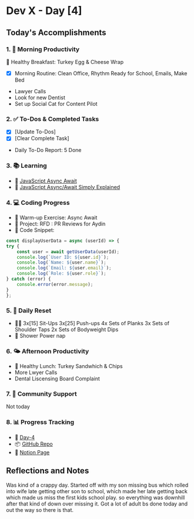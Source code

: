 # Dev X - Day [4]

## Today's Accomplishments

### 1. 🌅 Morning Productivity

🍳 Healthy Breakfast: Turkey Egg & Cheese Wrap

- [x] Morning Routine: Clean Office, Rhythm Ready for School, Emails, Make Bed
- Lawyer Calls
- Look for new Dentist
- Set up Social Cat for Content Pilot

### 2. ✅ To-Dos & Completed Tasks

- [X] [Update To-Dos]
- [X] [Clear Complete Task]
- Daily To-Do Report: 5 Done

### 3. 📚 Learning

- 🔗 [JavaScript Async Await](https://www.youtube.com/watch?v=V_Kr9OSfDeU)
- 🔗 [JavaScript Async/Await Simply Explained](https://www.youtube.com/watch?v=wKY4-WMmbZw)

### 4. 💻 Coding Progress

- 🧠 Warm-up Exercise: Async Await
- 🦺 Project: RFD : PR Reviews for Aydin
- 📝 Code Snippet:

```javascript
const displayUserData = async (userId) => {
try {
    const user = await getUserData(userId);
    console.log(`User ID: ${user.id}`);
    console.log(`Name: ${user.name}`);
    console.log(`Email: ${user.email}`);
    console.log(`Role: ${user.role}`);
} catch (error) {
    console.error(error.message);
}
};
```

### 5. 🔄 Daily Reset

- 🏋️‍♂️ 3x[15] Sit-Ups 3x[25] Push-ups 4x Sets of Planks 3x Sets of Shoulder Taps 2x Sets of Bodyweight Dips
- 🧘 Shower Power nap

### 6. 🌤️ Afternoon Productivity

- 🍱 Healthy Lunch: Turkey Sandwhich & Chips
- More Lwyer Calls
- Dental Liscensing Board Complaint

### 7. 🤝 Community Support

Not today

### 8. 📊 Progress Tracking

- 🏫 [Day-4](https://www.skool.com/universityofcode/dev-x-day-4)
- 📦 [GitHub Repo](https://github.com/Digitl-Alchemyst/Dev-X/tree/main/Week-1/Day-4)
- 📄 [Notion Page](https://liberating-galley-48d.notion.site/Dev-X-Developer-Lifestyle-Challenge-1c0cf2b3a53980298450e1f07d6d9892?pvs=4)

## Reflections and Notes

Was kind of a crappy day. Started off with my son missing bus which rolled into wife late getting other son to school, which made her late getting back which made us miss the first kids school play. so everything was downhill after that kind of down over missing it. Got a lot of adult bs done today and out the way so there is that. 
